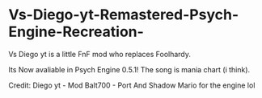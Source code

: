 # Vs-Diego-yt-Remastered-Psych-Engine-Recreation-
Vs Diego yt is a little FnF mod who replaces Foolhardy.

Its Now avaliable in Psych Engine 0.5.1!
The song is mania chart (i think).

Credit:
Diego yt - Mod
Balt700 - Port
And Shadow Mario for the engine lol
